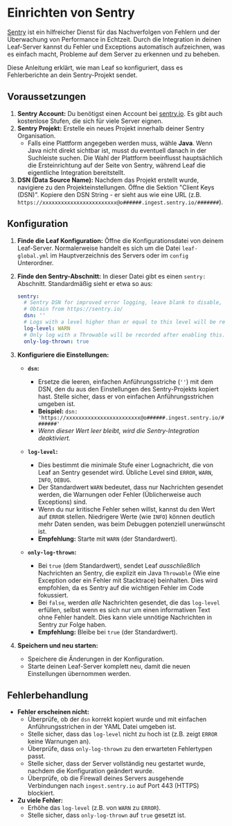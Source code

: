 # Einrichten von Sentry

[Sentry](https://sentry.io/) ist ein hilfreicher Dienst für das Nachverfolgen von Fehlern und der Überwachung von Performance in Echtzeit. Durch die Integration in deinen Leaf-Server kannst du Fehler und Exceptions automatisch aufzeichnen, was es einfach macht, Probleme auf dem Server zu erkennen und zu beheben.

Diese Anleitung erklärt, wie man Leaf so konfiguriert, dass es Fehlerberichte an dein Sentry-Projekt sendet.

## Voraussetzungen

1.  **Sentry Account:** Du benötigst einen Account bei [sentry.io](https://sentry.io/). Es gibt auch kostenlose Stufen, die sich für viele Server eignen.
2.  **Sentry Projekt:** Erstelle ein neues Projekt innerhalb deiner Sentry Organisation.
    *   Falls eine Plattform angegeben werden muss, wähle **Java**. Wenn Java nicht direkt sichtbar ist, musst du eventuell danach in der Suchleiste suchen. Die Wahl der Plattform beeinflusst hauptsächlich die Ersteinrichtung auf der Seite von Sentry, während Leaf die eigentliche Integration bereitstellt.
3.  **DSN (Data Source Name):** Nachdem das Projekt erstellt wurde, navigiere zu den Projekteinstellungen. Öffne die Sektion "Client Keys (DSN)". Kopiere den DSN String - er sieht aus wie eine URL (z.B. `https://xxxxxxxxxxxxxxxxxxxxxxxx@o######.ingest.sentry.io/#######`).

## Konfiguration

1.  **Finde die Leaf Konfiguration:** Öffne die Konfigurationsdatei von deinem Leaf-Server. Normalerweise handelt es sich um die Datei `leaf-global.yml` im Hauptverzeichnis des Servers oder im `config` Unterordner.

2.  **Finde den Sentry-Abschnitt:** In dieser Datei gibt es einen `sentry:` Abschnitt. Standardmäßig sieht er etwa so aus:

    ```yaml
    sentry:
      # Sentry DSN for improved error logging, leave blank to disable,
      # Obtain from https://sentry.io/
      dsn: ''
      # Logs with a level higher than or equal to this level will be recorded.
      log-level: WARN
      # Only log with a Throwable will be recorded after enabling this.
      only-log-thrown: true
    ```

3.  **Konfiguriere die Einstellungen:**

    *   **`dsn`:**
        *   Ersetze die leeren, einfachen Anführungsstriche (`''`) mit dem DSN, den du aus den Einstellungen des Sentry-Projekts kopiert hast. Stelle sicher, dass er von einfachen Anführungsstrichen umgeben ist.
        *   **Beispiel:** `dsn: 'https://xxxxxxxxxxxxxxxxxxxxxxxx@o######.ingest.sentry.io/#######'`
        *   *Wenn dieser Wert leer bleibt, wird die Sentry-Integration deaktiviert.*

    *   **`log-level`:**
        *   Dies bestimmt die minimale Stufe einer Lognachricht, die von Leaf an Sentry gesendet wird. Übliche Level sind `ERROR`, `WARN`, `INFO`, `DEBUG`.
        *   Der Standardwert `WARN` bedeutet, dass nur Nachrichten gesendet werden, die Warnungen oder Fehler (Üblicherweise auch Exceptions) sind.
        *   Wenn du nur kritische Fehler sehen willst, kannst du den Wert auf `ERROR` stellen. Niedrigere Werte (wie `INFO`) können deutlich mehr Daten senden, was beim Debuggen potenziell unerwünscht ist.
        *   **Empfehlung:** Starte mit `WARN` (der Standardwert).

    *   **`only-log-thrown`:**
        *   Bei `true` (dem Standardwert), sendet Leaf *ausschließlich* Nachrichten an Sentry, die explizit ein Java `Throwable` (Wie eine Exception oder ein Fehler mit Stacktrace) beinhalten. Dies wird empfohlen, da es Sentry auf die wichtigen Fehler im Code fokussiert.
        *   Bei `false`, werden *alle* Nachrichten gesendet, die das `log-level` erfüllen, selbst wenn es sich nur um einen informativen Text ohne Fehler handelt. Dies kann viele unnötige Nachrichten in Sentry zur Folge haben.
        *   **Empfehlung:** Bleibe bei `true` (der Standardwert).

4.  **Speichern und neu starten:**
    *   Speichere die Änderungen in der Konfiguration.
    *   Starte deinen Leaf-Server komplett neu, damit die neuen Einstellungen übernommen werden.

## Fehlerbehandlung

*   **Fehler erscheinen nicht:**
    *   Überprüfe, ob der `dsn` korrekt kopiert wurde und mit einfachen Anführungsstrichen in der YAML Datei umgeben ist.
    *   Stelle sicher, dass das  `log-level` nicht zu hoch ist (z.B. zeigt `ERROR` keine Warnungen an).
    *   Überprüfe, dass `only-log-thrown` zu den erwarteten Fehlertypen passt.
    *   Stelle sicher, dass der Server vollständig neu gestartet wurde, nachdem die Konfiguration geändert wurde.
    *   Überprüfe, ob die Firewall deines Servers ausgehende Verbindungen nach `ingest.sentry.io` auf Port 443 (HTTPS) blockiert.
*   **Zu viele Fehler:**
    *   Erhöhe das `log-level` (z.B. von `WARN` zu `ERROR`).
    *   Stelle sicher, dass `only-log-thrown` auf `true` gesetzt ist.